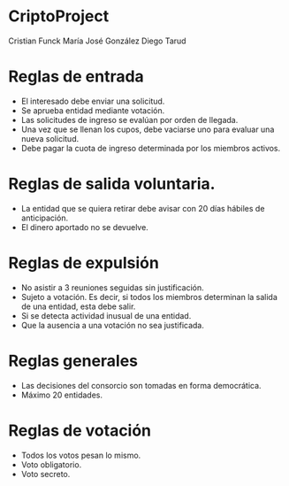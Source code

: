# CriptoProject
Cristian Funck
María José González
Diego Tarud
# Reglas de entrada
* El interesado debe enviar una solicitud.
* Se aprueba entidad mediante votación.
* Las solicitudes de ingreso se evalúan por orden de llegada.
* Una vez que se llenan los cupos, debe vaciarse uno para evaluar una nueva solicitud.
* Debe pagar la cuota de ingreso determinada por los miembros activos.
# Reglas de salida voluntaria.
* La entidad que se quiera retirar debe avisar con 20 días hábiles de anticipación.
* El dinero aportado no se devuelve. 
# Reglas de expulsión 
* No asistir a 3 reuniones seguidas sin justificación. 
* Sujeto a votación. Es decir, si todos los miembros determinan la salida de una entidad, esta debe salir.
* Si se detecta actividad inusual de una entidad.
* Que la ausencia a una votación no sea justificada.
# Reglas generales
* Las decisiones del consorcio son tomadas en forma democrática. 
* Máximo 20 entidades.
# Reglas de votación 
* Todos los votos pesan lo mismo.
* Voto obligatorio.
* Voto secreto.
